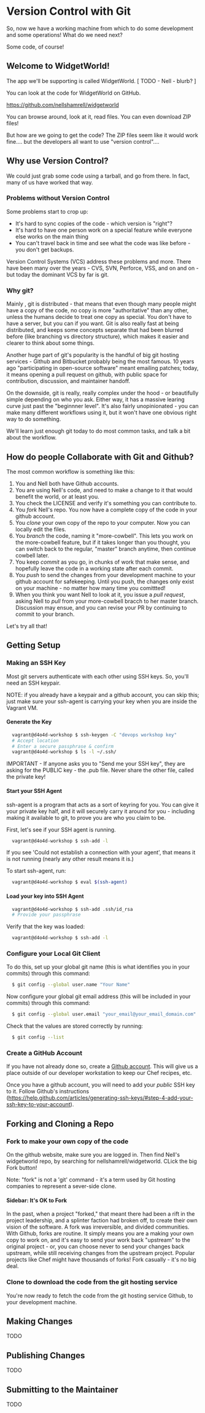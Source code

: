 # Version Control with Git

So, now we have a working machine from which to do some development and some operations!  What do we need next?

Some code, of course!  

## Welcome to WidgetWorld!

The app we'll be supporting is called WidgetWorld.  [ TODO - Nell - blurb? ]

You can look at the code for WidgetWorld on GitHub.

  https://github.com/nellshamrell/widgetworld

You can browse around, look at it, read files.  You can even download ZIP files!

But how are we going to get the code?  The ZIP files seem like it would work fine.... but the developers all want to use "version control"....

## Why use Version Control?

We could just grab some code using a tarball, and go from there.  In fact, many of us have worked that way.  

### Problems without Version Control

Some problems start to crop up:

 * It's hard to sync copies of the code - which version is "right"?
 * It's hard to have one person work on a special feature while everyone else works on the main thing
 * You can't travel back in time and see what the code was like before - you don't get backups.

Version Control Systems (VCS) address these problems and more.  There have been many over the years - CVS, SVN, Perforce, VSS, and on and on - but today the dominant VCS by far is git.  

### Why git?

Mainly , git is distributed - that means that even though many people might have a copy of the code, no copy is more "authoritative" than any other, unless the humans decide to treat one copy as special.  You don't have to have a server, but you can if you want.  Git is also really fast at being distributed, and keeps some concepts separate that had been blurred before (like branching vs directory structure), which makes it easier and clearer to think about some things.

Another huge part of git's popularity is the handful of big git hosting services - Github and Bitbucket probably being the most famous.  10 years ago "participating in open-source software" meant emailing patches; today, it means opening a pull request on github, with public space for contribution, discussion, and maintainer handoff.

On the downside, git is really, really complex under the hood - or beautifully simple depending on who you ask.  Either way, it has a massive learing curve just past the "beginnner level".  It's also fairly unopinionated - you can make many different workflows using it, but it won't have one obvious right way to do something.

We'll learn just enough git today to do most common tasks, and talk a bit about the workflow.

## How do people Collaborate with Git and Github?

The most common workflow is something like this:

 1. You and Nell both have Github accounts.
 2. You are using Nell's code, and need to make a change to it that would benefit the world, or at least you.  
 3. You check the LICENSE and verify it's something you can contribute to. 
 4. You *fork* Nell's repo.  You now have a complete copy of the code in your github account.
 5. You *clone* your own copy of the repo to your computer.  Now you can locally edit the files.
 6. You *branch* the code, naming it "more-cowbell".  This lets you work on the more-cowbell feature, but if it takes longer than you thought, you can switch back to the regular, "master" branch anytime, then continue cowbell later.
 7. You keep *commit* as you go, in chunks of work that make sense, and hopefully leave the code in a working state after each commit.
 8. You *push* to send the changes from your development machine to your github account for safekeeping.  Until you push, the changes only exist on your machine - no matter how many time you comittted!
 9. When you think you want Nell to look at it, you issue a *pull request*, asking Nell to *pull* from your more-cowbell bracch to her master branch.  Discussion may ensue, and you can revise your PR by continuing to commit to your branch.

Let's try all that!

## Getting Setup

### Making an SSH Key

Most git servers authenticate with each other using SSH keys.  So, you'll need an SSH keypair.  

NOTE: if you already have a keypair and a github account, you can skip this; just make sure your ssh-agent is carrying your key when you are inside the Vagrant VM.

#### Generate the Key

```bash
  vagrant@d4o4d-workshop $ ssh-keygen -C "devops workshop key"
  # Accept location
  # Enter a secure passphrase & confirm
  vagrant@d4o4d-workshop $ ls -l ~/.ssh/
```

IMPORTANT - If anyone asks you to "Send me your SSH key", they are asking for the PUBLIC key - the .pub file.  Never share the other file, called the private key!

#### Start your SSH Agent

ssh-agent is a program that acts as a sort of keyring for you.  You can give it your private key half, and it will securely carry it around for you - including making it available to git, to prove you are who you claim to be.

First, let's see if your SSH agent is running.

```bash
  vagrant@d4o4d-workshop $ ssh-add -l 
```

If you see 'Could not establish a connection with your agent', that means it is not running (nearly any other result means it is.)

To start ssh-agent, run:

```bash
  vagrant@d4o4d-workshop $ eval $(ssh-agent)
```

#### Load your key into SSH Agent

```bash
  vagrant@d4o4d-workshop $ ssh-add .ssh/id_rsa
  # Provide your passphrase
```

Verify that the key was loaded:
```bash
  vagrant@d4o4d-workshop $ ssh-add -l 
```

### Configure your Local Git Client

To do this, set up your global git name (this is what identifies you in your commits) through this command:

```bash
  $ git config --global user.name "Your Name"
```

Now configure your global git email address (this will be included in your commits) through this command:

```bash
  $ git config --global user.email "your_email@your_email_domain.com"
```

Check that the values are stored correctly by running:

```bash
  $ git config --list
```

### Create a GitHub Account

If you have not already done so, create a [Github account](https://github.com/).  This will give us a place outside of our developer workstation to keep our Chef recipes, etc.

Once you have a github account, you will need to add your *public* SSH key to it.  Follow Github's instructions (https://help.github.com/articles/generating-ssh-keys/#step-4-add-your-ssh-key-to-your-account).

## Forking and Cloning a Repo

### Fork to make your own copy of the code

On the github website, make sure you are logged in.  Then find Nell's widgetworld repo, by searching for nellshamrell/widgetworld.  CLick the big Fork button!

Note: "fork" is not a 'git' command - it's a term used by Git hosting companies to represent a sever-side clone.

#### Sidebar: It's OK to Fork

In the past, when a project "forked," that meant there had been a rift in the project leadership, and a splinter faction had broken off, to create their own vision of the software.  A fork was irreversible, and divided communities.  With Github, forks are routine.  It simply means you are a making your own copy to work on, and it's easy to send your work back "upstream" to the original project - or, you can choose never to send your changes back upstream, while still receiving changes from the upstream project.  Popular projects like Chef might have thousands of forks!  Fork casually - it's no big deal.

### Clone to download the code from the git hosting service

You're now ready to fetch the code from the git hosting service Github, to your development machine.



## Making Changes

TODO

## Publishing Changes

TODO

## Submitting to the Maintainer

TODO
